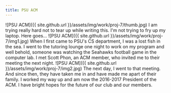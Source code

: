 ```yaml
---
title: PSU ACM
---
```


![PSU ACM]({{ site.github.url }}/assets/img/work/proj-7/thumb.jpg)
I am trying really hard not to tear up while writing this. I'm not trying to fry up my laptop. Here goes...
![PSU ACM]({{ site.github.url }}/assets/img/work/proj-7/img1.jpg)
When I first came to PSU's CS department, I was a lost fish in the sea. I went to the tutoring lounge one night to work on my program and well behold, someone was watching the Seahawks football game in the computer lab. I met Scott Phon, an ACM member, who invited me to their meeting the next night.
![PSU ACM]({{ site.github.url }}/assets/img/work/proj-7/img2.jpg)
The next day, I went to that meeting. And since then, they have taken me in and have made me apart of their family. I worked my way up and am now the 2016-2017 President of the ACM. I have bright hopes for the future of our club and our members.
